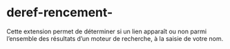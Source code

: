 # deref-rencement-
Cette extension permet de déterminer si un lien apparaît ou non parmi l’ensemble des résultats d’un moteur de recherche, à la saisie de votre nom. 
